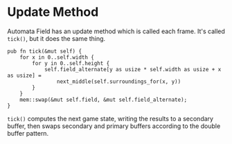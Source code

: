 # Update Method

Automata Field has an update method which is called each frame. It's called `tick()`, but it does the same thing.

```rust,ignore
pub fn tick(&mut self) {
	for x in 0..self.width {
		for y in 0..self.height {
			self.field_alternate[y as usize * self.width as usize + x as usize] = 
				next_middle(self.surroundings_for(x, y))
	    }
	}
	mem::swap(&mut self.field, &mut self.field_alternate);
}
```

`tick()` computes the next game state, writing the results to a secondary buffer, then swaps secondary and primary buffers according to the double buffer pattern.
